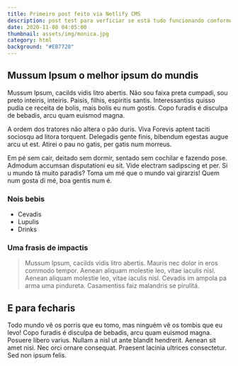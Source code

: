 ```yaml
---
title: Primeiro post feito via Netlify CMS
description: post test para verficiar se está tudo funcionando conforme o desejado
date: 2020-11-08 04:05:00
thumbnail: assets/img/monica.jpg
category: html
background: "#EB7728"
---
```

## Mussum Ipsum o melhor ipsum do mundis

Mussum Ipsum, cacilds vidis litro abertis. Não sou faixa preta cumpadi, sou preto inteiris, inteiris. Paisis, filhis, espiritis santis. Interessantiss quisso pudia ce receita de bolis, mais bolis eu num gostis. Copo furadis é disculpa de bebadis, arcu quam euismod magna.

A ordem dos tratores não altera o pão duris. Viva Forevis aptent taciti sociosqu ad litora torquent. Delegadis gente finis, bibendum egestas augue arcu ut est. Atirei o pau no gatis, per gatis num morreus.

Em pé sem cair, deitado sem dormir, sentado sem cochilar e fazendo pose. Admodum accumsan disputationi eu sit. Vide electram sadipscing et per. Si u mundo tá muito paradis? Toma um mé que o mundo vai girarzis! Quem num gosta di mé, boa gentis num é.

### Nois bebis

- Cevadis
- Lupulis
- Drinks

### Uma frasis de impactis

>Mussum Ipsum, cacilds vidis litro abertis. Mauris nec dolor in eros commodo tempor. Aenean aliquam molestie leo, vitae iaculis nisl. Aenean aliquam molestie leo, vitae iaculis nisl. Cevadis im ampola pa arma uma pindureta. Casamentiss faiz malandris se pirulitá.
## E para fecharis

Todo mundo vê os porris que eu tomo, mas ninguém vê os tombis que eu levo! Copo furadis é disculpa de bebadis, arcu quam euismod magna. Posuere libero varius. Nullam a nisl ut ante blandit hendrerit. Aenean sit amet nisi. Nec orci ornare consequat. Praesent lacinia ultrices consectetur. Sed non ipsum felis.